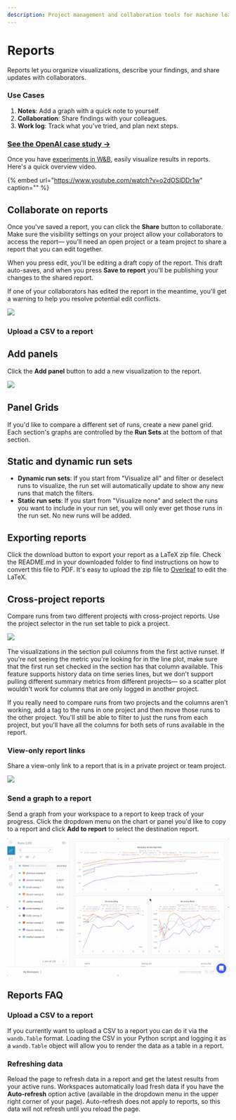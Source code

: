 ```yaml
---
description: Project management and collaboration tools for machine learning projects
---
```


# Reports

Reports let you organize visualizations, describe your findings, and share updates with collaborators.

### Use Cases

1. **Notes**: Add a graph with a quick note to yourself.
2. **Collaboration**: Share findings with your colleagues.
3. **Work log**: Track what you've tried, and plan next steps.

### [See the OpenAI case study →](https://bit.ly/wandb-learning-dexterity)

Once you have [experiments in W&B](quickstart.md), easily visualize results in reports. Here's a quick overview video.

{% embed url="https://www.youtube.com/watch?v=o2dOSIDDr1w" caption="" %}

## Collaborate on reports

Once you've saved a report, you can click the **Share** button to collaborate. Make sure the visibility settings on your project allow your collaborators to access the report— you'll need an open project or a team project to share a report that you can edit together.

When you press edit, you'll be editing a draft copy of the report. This draft auto-saves, and when you press **Save to report** you'll be publishing your changes to the shared report.

If one of your collaborators has edited the report in the meantime, you'll get a warning to help you resolve potential edit conflicts.

![](.gitbook/assets/collaborative-reports.gif)

### Upload a CSV to a report

## Add panels

Click the **Add panel** button to add a new visualization to the report.

![](https://downloads.intercomcdn.com/i/o/142935595/d1422f30460a39b8b4868885/image.png)

## Panel Grids

If you'd like to compare a different set of runs, create a new panel grid. Each section's graphs are controlled by the **Run Sets** at the bottom of that section.

## Static and dynamic run sets

* **Dynamic run sets**: If you start from "Visualize all" and filter or deselect runs to visualize, the run set will automatically update to show any new runs that match the filters.
* **Static run sets**: If you start from "Visualize none" and select the runs you want to include in your run set, you will only ever get those runs in the run set. No new runs will be added.

## Exporting reports

Click the download button to export your report as a LaTeX zip file. Check the README.md in your downloaded folder to find instructions on how to convert this file to PDF. It's easy to upload the zip file to [Overleaf](https://www.overleaf.com/) to edit the LaTeX.

## Cross-project reports

Compare runs from two different projects with cross-project reports. Use the project selector in the run set table to pick a project.

![](.gitbook/assets/how-to-pick-a-different-project-to-draw-runs-from.gif)

The visualizations in the section pull columns from the first active runset. If you're not seeing the metric you're looking for in the line plot, make sure that the first run set checked in the section has that column available. This feature supports history data on time series lines, but we don't support pulling different summary metrics from different projects— so a scatter plot wouldn't work for columns that are only logged in another project.

If you really need to compare runs from two projects and the columns aren't working, add a tag to the runs in one project and then move those runs to the other project. You'll still be able to filter to just the runs from each project, but you'll have all the columns for both sets of runs available in the report.

### View-only report links

Share a view-only link to a report that is in a private project or team project.

![](.gitbook/assets/share-view-only-link.gif)

### Send a graph to a report

Send a graph from your workspace to a report to keep track of your progress. Click the dropdown menu on the chart or panel you'd like to copy to a report and click **Add to report** to select the destination report.

![](.gitbook/assets/demo-export-to-existing-report%20%281%29%20%282%29%20%283%29%20%283%29%20%283%29%20%283%29%20%283%29.gif)

## Reports FAQ

### Upload a CSV to a report

If you currently want to upload a CSV to a report you can do it via the `wandb.Table` format. Loading the CSV in your Python script and logging it as a `wandb.Table` object will allow you to render the data as a table in a report.

### Refreshing data

Reload the page to refresh data in a report and get the latest results from your active runs. Workspaces automatically load fresh data if you have the **Auto-refresh** option active \(available in the dropdown menu in the upper right corner of your page\). Auto-refresh does not apply to reports, so this data will not refresh until you reload the page.

